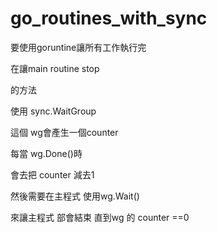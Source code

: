 # go_routines_with_sync

要使用goruntine讓所有工作執行完

在讓main routine stop

的方法

使用 sync.WaitGroup

這個 wg會產生一個counter

每當 wg.Done()時

會去把 counter 減去1

然後需要在主程式 使用wg.Wait()

來讓主程式 部會結束 直到wg 的 counter ==0